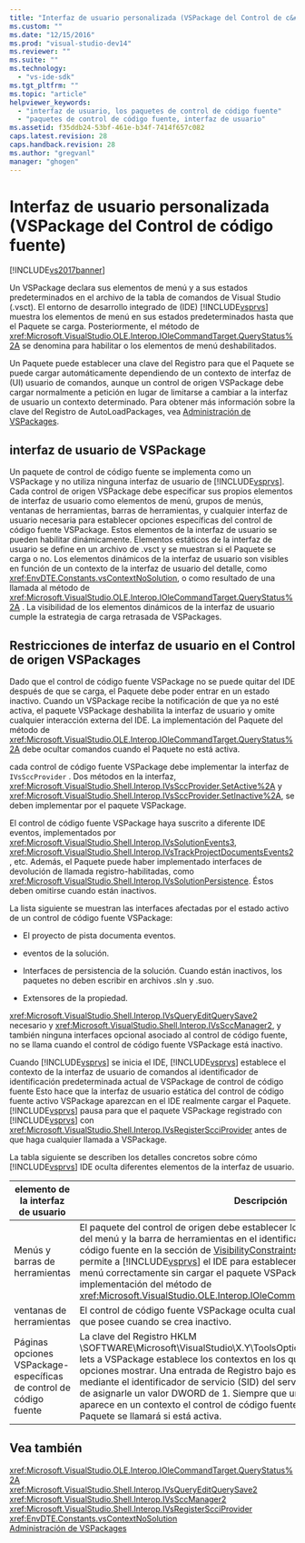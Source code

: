 ```yaml
---
title: "Interfaz de usuario personalizada (VSPackage del Control de c&#243;digo fuente) | Microsoft Docs"
ms.custom: ""
ms.date: "12/15/2016"
ms.prod: "visual-studio-dev14"
ms.reviewer: ""
ms.suite: ""
ms.technology: 
  - "vs-ide-sdk"
ms.tgt_pltfrm: ""
ms.topic: "article"
helpviewer_keywords: 
  - "interfaz de usuario, los paquetes de control de código fuente"
  - "paquetes de control de código fuente, interfaz de usuario"
ms.assetid: f35ddb24-53bf-461e-b34f-7414f657c082
caps.latest.revision: 28
caps.handback.revision: 28
ms.author: "gregvanl"
manager: "ghogen"
---
```

# Interfaz de usuario personalizada (VSPackage del Control de c&#243;digo fuente)
[!INCLUDE[vs2017banner](../../code-quality/includes/vs2017banner.md)]

Un VSPackage declara sus elementos de menú y a sus estados predeterminados en el archivo de la tabla de comandos de Visual Studio \(.vsct\).  El entorno de desarrollo integrado de \(IDE\) [!INCLUDE[vsprvs](../../code-quality/includes/vsprvs_md.md)] muestra los elementos de menú en sus estados predeterminados hasta que el Paquete se carga.  Posteriormente, el método de <xref:Microsoft.VisualStudio.OLE.Interop.IOleCommandTarget.QueryStatus%2A> se denomina para habilitar o los elementos de menú deshabilitados.  
  
 Un Paquete puede establecer una clave del Registro para que el Paquete se puede cargar automáticamente dependiendo de un contexto de interfaz de \(UI\) usuario de comandos, aunque un control de origen VSPackage debe cargar normalmente a petición en lugar de limitarse a cambiar a la interfaz de usuario un contexto determinado.  Para obtener más información sobre la clave del Registro de AutoLoadPackages, vea [Administración de VSPackages](../../extensibility/managing-vspackages.md).  
  
## interfaz de usuario de VSPackage  
 Un paquete de control de código fuente se implementa como un VSPackage y no utiliza ninguna interfaz de usuario de [!INCLUDE[vsprvs](../../code-quality/includes/vsprvs_md.md)].  Cada control de origen VSPackage debe especificar sus propios elementos de interfaz de usuario como elementos de menú, grupos de menús, ventanas de herramientas, barras de herramientas, y cualquier interfaz de usuario necesaria para establecer opciones específicas del control de código fuente VSPackage.  Estos elementos de la interfaz de usuario se pueden habilitar dinámicamente.  Elementos estáticos de la interfaz de usuario se define en un archivo de .vsct y se muestran si el Paquete se carga o no.  Los elementos dinámicos de la interfaz de usuario son visibles en función de un contexto de la interfaz de usuario del detalle, como <xref:EnvDTE.Constants.vsContextNoSolution>, o como resultado de una llamada al método de <xref:Microsoft.VisualStudio.OLE.Interop.IOleCommandTarget.QueryStatus%2A> .  La visibilidad de los elementos dinámicos de la interfaz de usuario cumple la estrategia de carga retrasada de VSPackages.  
  
## Restricciones de interfaz de usuario en el Control de origen VSPackages  
 Dado que el control de código fuente VSPackage no se puede quitar del IDE después de que se carga, el Paquete debe poder entrar en un estado inactivo.  Cuando un VSPackage recibe la notificación de que ya no esté activa, el paquete VSPackage deshabilita la interfaz de usuario y omite cualquier interacción externa del IDE.  La implementación del Paquete del método de <xref:Microsoft.VisualStudio.OLE.Interop.IOleCommandTarget.QueryStatus%2A> debe ocultar comandos cuando el Paquete no está activa.  
  
 cada control de código fuente VSPackage debe implementar la interfaz de `IVsSccProvider` .  Dos métodos en la interfaz, <xref:Microsoft.VisualStudio.Shell.Interop.IVsSccProvider.SetActive%2A> y <xref:Microsoft.VisualStudio.Shell.Interop.IVsSccProvider.SetInactive%2A>, se deben implementar por el paquete VSPackage.  
  
 El control de código fuente VSPackage haya suscrito a diferente IDE eventos, implementados por <xref:Microsoft.VisualStudio.Shell.Interop.IVsSolutionEvents3>, <xref:Microsoft.VisualStudio.Shell.Interop.IVsTrackProjectDocumentsEvents2>, etc.  Además, el Paquete puede haber implementado interfaces de devolución de llamada registro\-habilitadas, como <xref:Microsoft.VisualStudio.Shell.Interop.IVsSolutionPersistence>.  Éstos deben omitirse cuando están inactivos.  
  
 La lista siguiente se muestran las interfaces afectadas por el estado activo de un control de código fuente VSPackage:  
  
-   El proyecto de pista documenta eventos.  
  
-   eventos de la solución.  
  
-   Interfaces de persistencia de la solución.  Cuando están inactivos, los paquetes no deben escribir en archivos .sln y .suo.  
  
-   Extensores de la propiedad.  
  
 <xref:Microsoft.VisualStudio.Shell.Interop.IVsQueryEditQuerySave2> necesario y <xref:Microsoft.VisualStudio.Shell.Interop.IVsSccManager2>, y también ninguna interfaces opcional asociado al control de código fuente, no se llama cuando el control de código fuente VSPackage está inactivo.  
  
 Cuando [!INCLUDE[vsprvs](../../code-quality/includes/vsprvs_md.md)] se inicia el IDE, [!INCLUDE[vsprvs](../../code-quality/includes/vsprvs_md.md)] establece el contexto de la interfaz de usuario de comandos al identificador de identificación predeterminada actual de VSPackage de control de código fuente  Esto hace que la interfaz de usuario estática del control de código fuente activo VSPackage aparezcan en el IDE realmente cargar el Paquete.  [!INCLUDE[vsprvs](../../code-quality/includes/vsprvs_md.md)] pausa para que el paquete VSPackage registrado con [!INCLUDE[vsprvs](../../code-quality/includes/vsprvs_md.md)] con <xref:Microsoft.VisualStudio.Shell.Interop.IVsRegisterScciProvider> antes de que haga cualquier llamada a VSPackage.  
  
 La tabla siguiente se describen los detalles concretos sobre cómo [!INCLUDE[vsprvs](../../code-quality/includes/vsprvs_md.md)] IDE oculta diferentes elementos de la interfaz de usuario.  
  
|elemento de la interfaz de usuario|Descripción|  
|----------------------------------------|-----------------|  
|Menús y barras de herramientas|El paquete del control de origen debe establecer los estados iniciales de visibilidad del menú y la barra de herramientas en el identificador del paquete de control de código fuente en la sección de [VisibilityConstraints](../../extensibility/visibilityconstraints-element.md) del archivo de .vsct.  Esto permite a [!INCLUDE[vsprvs](../../code-quality/includes/vsprvs_md.md)] el IDE para establecer el estado de los elementos de menú correctamente sin cargar el paquete VSPackage y llamar a una implementación del método de <xref:Microsoft.VisualStudio.OLE.Interop.IOleCommandTarget.QueryStatus%2A> .|  
|ventanas de herramientas|El control de código fuente VSPackage oculta cualquier ventana de herramientas que posee cuando se crea inactivo.|  
|Páginas opciones VSPackage\-específicas de control de código fuente|La clave del Registro HKLM \\SOFTWARE\\Microsoft\\VisualStudio\\X.Y\\ToolsOptionsPages\\VisibilityCmdUIContexts lets a VSPackage establece los contextos en los que requiere sus páginas de opciones mostrar.  Una entrada de Registro bajo esta clave tendría que estar creada mediante el identificador de servicio \(SID\) del servicio de control de código fuente y de asignarle un valor DWORD de 1.  Siempre que un evento de interfaz de usuario aparece en un contexto el control de código fuente VSPackage se registra con, el Paquete se llamará si está activa.|  
  
## Vea también  
 <xref:Microsoft.VisualStudio.OLE.Interop.IOleCommandTarget.QueryStatus%2A>   
 <xref:Microsoft.VisualStudio.Shell.Interop.IVsQueryEditQuerySave2>   
 <xref:Microsoft.VisualStudio.Shell.Interop.IVsSccManager2>   
 <xref:Microsoft.VisualStudio.Shell.Interop.IVsRegisterScciProvider>   
 <xref:EnvDTE.Constants.vsContextNoSolution>   
 [Administración de VSPackages](../../extensibility/managing-vspackages.md)